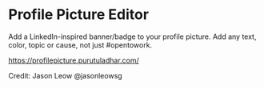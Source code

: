 # Profile Picture Editor

Add a LinkedIn-inspired banner/badge to your profile picture. Add any text, color, topic or cause, not just #opentowork.

https://profilepicture.purutuladhar.com/

Credit: Jason Leow @jasonleowsg
